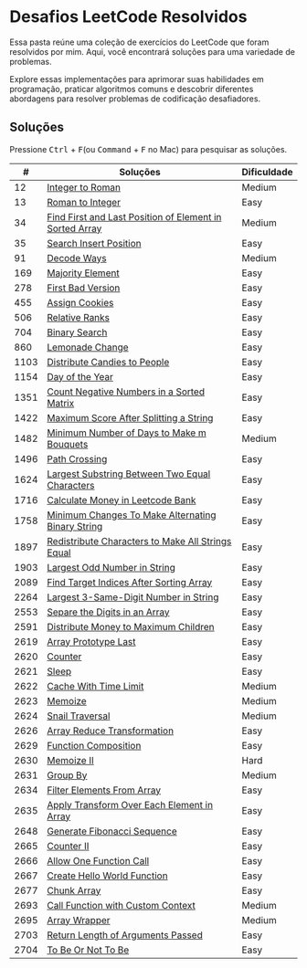 
# Desafios LeetCode Resolvidos

Essa pasta reúne uma coleção de exercícios do LeetCode que foram resolvidos por mim. Aqui, você encontrará soluções para uma variedade de problemas.

Explore essas implementações para aprimorar suas habilidades em programação, praticar algoritmos comuns e descobrir diferentes abordagens para resolver problemas de codificação desafiadores.

## Soluções

Pressione <kbd>Ctrl</kbd> + <kbd>F</kbd>(ou <kbd>Command</kbd> + <kbd>F</kbd> no Mac) para pesquisar as soluções.

| #    | Soluções                                                                                                                     | Dificuldade |
| ---- | ----------------------------------------------------------------------------------------------------------------------------- | ----------- |
| 12   | [Integer to Roman](/LeetCode/solutions/12%20-%20Integer%20to%20Roman.js)                                                   | Medium      |
| 13   | [Roman to Integer](/LeetCode/solutions/13%20-%20Roman%20to%20Integer.js)                                                   | Easy        |
| 34   | [Find First and Last Position of Element in Sorted Array](/LeetCode/solutions/34%20-%20Find%20First%20and%20Last%20Position%20of%20Element%20in%20Sorted%20Array.js) | Medium      |
| 35   | [Search Insert Position](/LeetCode/solutions/35%20-%20Search%20Insert%20Position.js)                                         | Easy        |
| 91   | [Decode Ways](/LeetCode/solutions/91%20-%20Decode%20Ways.js)                                                                 | Medium      |
| 169  | [Majority Element](/LeetCode/solutions/169%20-%20Majority%20Element.js)                                                      | Easy        |
| 278  | [First Bad Version](/LeetCode/solutions/278%20-%20First%20Bad%20Version.js)                                                  | Easy        |
| 455  | [Assign Cookies](/LeetCode/solutions/455%20-%20Assign%20Cookies.js)                                                          | Easy        |
| 506  | [Relative Ranks](/LeetCode/solutions/506%20-%20Relative%20Ranks.js)                                                          | Easy        |
| 704  | [Binary Search](/LeetCode/solutions/704%20-%20Binary%20Search.js)                                                              | Easy        |
| 860  | [Lemonade Change](/LeetCode/solutions/860%20-%20Lemonade%20Change.js)                                                        | Easy        |
| 1103 | [Distribute Candies to People](/LeetCode/solutions/1103%20-%20Distribute%20Candies%20to%20People.js)                         | Easy        |
| 1154 | [Day of the Year](/LeetCode/solutions/1154%20-%20Day%20of%20the%20Year.js)                                                  | Easy        |
| 1351 | [Count Negative Numbers in a Sorted Matrix](/LeetCode/solutions/1351%20-%20Count%20Negative%20Numbers%20in%20a%20Sorted%20Matrix.js)                                                  | Easy        |
| 1422 | [Maximum Score After Splitting a String](/LeetCode/solutions/1422%20-%20Maximum%20Score%20After%20Splitting%20a%20String.js)                                                  | Easy        |
| 1482 | [Minimum Number of Days to Make m Bouquets](/LeetCode/solutions/1482%20-%20Minimum%20Number%20of%20Days%20to%20Make%20m%20Bouquets.js)                                      | Medium      |
| 1496 | [Path Crossing](/LeetCode/solutions/1496%20-%20Path%20Crossing.js)                                                           | Easy        |
| 1624 | [Largest Substring Between Two Equal Characters](/LeetCode/solutions/1624%20-%20Largest%20Substring%20Between%20Two%20Equal%20Characters.js)                                      | Easy        |
| 1716 | [Calculate Money in Leetcode Bank](/LeetCode/solutions/1716%20-%20Calculate%20Money%20in%20Leetcode%20Bank.js)               | Easy        |
| 1758 | [Minimum Changes To Make Alternating Binary String](/LeetCode/solutions/1758%20-%20Minimum%20Changes%20To%20Make%20Alternating%20Binary%20String.js)                           | Easy        |
| 1897 | [Redistribute Characters to Make All Strings Equal](/LeetCode/solutions/1897%20-%20Redistribute%20Characters%20to%20Make%20All%20Strings%20Equal.js)                           | Easy        |
| 1903 | [Largest Odd Number in String](/LeetCode/solutions/1903%20-%20Largest%20Odd%20Number%20in%20String.js)                       | Easy        |
| 2089 | [Find Target Indices After Sorting Array](/LeetCode/solutions/2089%20-%20Find%20Target%20Indices%20After%20Sorting%20Array.js) | Easy        |
| 2264 | [Largest 3-Same-Digit Number in String](/LeetCode/solutions/2264%20-%20Largest%203-Same-Digit%20Number%20in%20String.js)   | Easy        |
| 2553 | [Separe the Digits in an Array](/LeetCode/solutions/2553%20-%20Separe%20the%20Digits%20in%20an%20Array.js)                 | Easy        |
| 2591 | [Distribute Money to Maximum Children](/LeetCode/solutions/2591%20-%20Distribute%20Money%20to%20Maximum%20Children.js)       | Easy        |
| 2619 | [Array Prototype Last](/LeetCode/solutions/2619%20-%20Array%20Prototype%20Last.js)                                         | Easy        |
| 2620 | [Counter](/LeetCode/solutions/2620%20-%20Counter.js)                                                                         | Easy        |
| 2621 | [Sleep](/LeetCode/solutions/2621%20-%20Sleep.js)                                                                               | Easy        |
| 2622 | [Cache With Time Limit](/LeetCode/solutions/2622%20-%20Cache%20With%20Time%20Limit.js)                                     | Medium      |
| 2623 | [Memoize](/LeetCode/solutions/2623%20-%20Memoize.js)                                                                          | Medium      |
| 2624 | [Snail Traversal](/LeetCode/solutions/2624%20-%20Snail%20Traversal.js)                                                       | Medium      |
| 2626 | [Array Reduce Transformation](/LeetCode/solutions/2626%20-%20Array%20Reduce%20Transformation.js)                           | Easy        |
| 2629 | [Function Composition](/LeetCode/solutions/2629%20-%20Function%20Composition.js)                                             | Easy        |
| 2630 | [Memoize II](/LeetCode/solutions/2630%20-%20Memoize%20II.js)                                                                 | Hard        |
| 2631 | [Group By](/LeetCode/solutions/2631%20-%20Group%20By.js)                                                                     | Medium      |
| 2634 | [Filter Elements From Array](/LeetCode/solutions/2634%20-%20Filter%20Elements%20From%20Array.js)                           | Easy        |
| 2635 | [Apply Transform Over Each Element in Array](/LeetCode/solutions/2635%20-%20Apply%20Transform%20Over%20Each%20Element%20in%20Array.js) | Easy        |
| 2648 | [Generate Fibonacci Sequence](/LeetCode/solutions/2648%20-%20Generate%20Fibonacci%20Sequence.js)                           | Easy        |
| 2665 | [Counter II](/LeetCode/solutions/2665%20-%20Counter%20II.js)                                                                 | Easy        |
| 2666 | [Allow One Function Call](/LeetCode/solutions/2666%20-%20Allow%20One%20Function%20Call.js)                                   | Easy        |
| 2667 | [Create Hello World Function](/LeetCode/solutions/2667%20-%20Create%20Hello%20World%20Function.js)                           | Easy        |
| 2677 | [Chunk Array](/LeetCode/solutions/2677%20-%20Chunk%20Array.js)                                                               | Easy        |
| 2693 | [Call Function with Custom Context](/LeetCode/solutions/2693%20-%20Call%20Function%20with%20Custom%20Context.js)                                                               | Medium        |
| 2695 | [Array Wrapper](/LeetCode/solutions/2695%20-%20Array%20Wrapper.js)                                                               | Medium        |
| 2703 | [Return Length of Arguments Passed](/LeetCode/solutions/2703%20-%20Return%20Length%20of%20Arguments%20Passed.js)                                                               | Easy        |
| 2704 | [To Be Or Not To Be](/LeetCode/solutions/2704%20-%20To%20Be%20Or%20Not%20To%20Be.js)                                                               | Easy        |